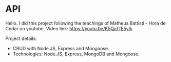# API
Hello. I did this project following the teachings of Matheus Battisti - Hora de Codar on youtube. Video link: https://youtu.be/K5QaTfE5ylk

Project details: 
- CRUD with Node.JS, Express and Mongoose.
- Technologies: Node.JS, Express, MongoDB and Mongoose.

